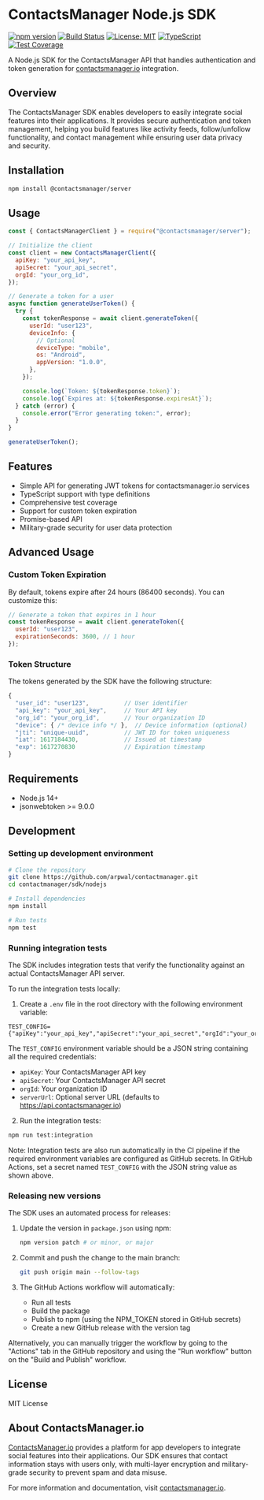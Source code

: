 # ContactsManager Node.js SDK

[![npm version](https://img.shields.io/npm/v/@contactsmanager/server.svg)](https://www.npmjs.com/package/@contactsmanager/server)
[![Build Status](https://github.com/arpwal/contactsmanager-nodejs/actions/workflows/publish.yml/badge.svg)](https://github.com/arpwal/contactsmanager-nodejs/actions/workflows/publish.yml)
[![License: MIT](https://img.shields.io/badge/License-MIT-blue.svg)](https://opensource.org/licenses/MIT)
[![TypeScript](https://img.shields.io/badge/TypeScript-4.9.0-blue)](https://www.typescriptlang.org/)
[![Test Coverage](https://img.shields.io/badge/coverage-100%25-brightgreen)](https://github.com/arpwal/contactsmanager-nodejs)

A Node.js SDK for the ContactsManager API that handles authentication and token generation for [contactsmanager.io](https://www.contactsmanager.io) integration.

## Overview

The ContactsManager SDK enables developers to easily integrate social features into their applications. It provides secure authentication and token management, helping you build features like activity feeds, follow/unfollow functionality, and contact management while ensuring user data privacy and security.

## Installation

```bash
npm install @contactsmanager/server
```

## Usage

```javascript
const { ContactsManagerClient } = require("@contactsmanager/server");

// Initialize the client
const client = new ContactsManagerClient({
  apiKey: "your_api_key",
  apiSecret: "your_api_secret",
  orgId: "your_org_id",
});

// Generate a token for a user
async function generateUserToken() {
  try {
    const tokenResponse = await client.generateToken({
      userId: "user123",
      deviceInfo: {
        // Optional
        deviceType: "mobile",
        os: "Android",
        appVersion: "1.0.0",
      },
    });

    console.log(`Token: ${tokenResponse.token}`);
    console.log(`Expires at: ${tokenResponse.expiresAt}`);
  } catch (error) {
    console.error("Error generating token:", error);
  }
}

generateUserToken();
```

## Features

- Simple API for generating JWT tokens for contactsmanager.io services
- TypeScript support with type definitions
- Comprehensive test coverage
- Support for custom token expiration
- Promise-based API
- Military-grade security for user data protection

## Advanced Usage

### Custom Token Expiration

By default, tokens expire after 24 hours (86400 seconds). You can customize this:

```javascript
// Generate a token that expires in 1 hour
const tokenResponse = await client.generateToken({
  userId: "user123",
  expirationSeconds: 3600, // 1 hour
});
```

### Token Structure

The tokens generated by the SDK have the following structure:

```javascript
{
  "user_id": "user123",          // User identifier
  "api_key": "your_api_key",     // Your API key
  "org_id": "your_org_id",       // Your organization ID
  "device": { /* device info */ },  // Device information (optional)
  "jti": "unique-uuid",          // JWT ID for token uniqueness
  "iat": 1617184430,             // Issued at timestamp
  "exp": 1617270830              // Expiration timestamp
}
```

## Requirements

- Node.js 14+
- jsonwebtoken >= 9.0.0

## Development

### Setting up development environment

```bash
# Clone the repository
git clone https://github.com/arpwal/contactmanager.git
cd contactmanager/sdk/nodejs

# Install dependencies
npm install

# Run tests
npm test
```

### Running integration tests

The SDK includes integration tests that verify the functionality against an actual ContactsManager API server.

To run the integration tests locally:

1. Create a `.env` file in the root directory with the following environment variable:

```
TEST_CONFIG={"apiKey":"your_api_key","apiSecret":"your_api_secret","orgId":"your_org_id","serverUrl":"https://api.contactsmanager.io"}
```

The `TEST_CONFIG` environment variable should be a JSON string containing all the required credentials:

- `apiKey`: Your ContactsManager API key
- `apiSecret`: Your ContactsManager API secret
- `orgId`: Your organization ID
- `serverUrl`: Optional server URL (defaults to https://api.contactsmanager.io)

2. Run the integration tests:

```bash
npm run test:integration
```

Note: Integration tests are also run automatically in the CI pipeline if the required environment variables are configured as GitHub secrets. In GitHub Actions, set a secret named `TEST_CONFIG` with the JSON string value as shown above.

### Releasing new versions

The SDK uses an automated process for releases:

1. Update the version in `package.json` using npm:

   ```bash
   npm version patch # or minor, or major
   ```

2. Commit and push the change to the main branch:

   ```bash
   git push origin main --follow-tags
   ```

3. The GitHub Actions workflow will automatically:
   - Run all tests
   - Build the package
   - Publish to npm (using the NPM_TOKEN stored in GitHub secrets)
   - Create a new GitHub release with the version tag

Alternatively, you can manually trigger the workflow by going to the "Actions" tab in the GitHub repository and using the "Run workflow" button on the "Build and Publish" workflow.

## License

MIT License

## About ContactsManager.io

[ContactsManager.io](https://www.contactsmanager.io) provides a platform for app developers to integrate social features into their applications. Our SDK ensures that contact information stays with users only, with multi-layer encryption and military-grade security to prevent spam and data misuse.

For more information and documentation, visit [contactsmanager.io](https://www.contactsmanager.io).
